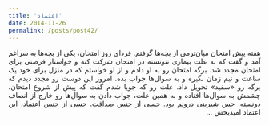 ```yaml
---
title: 'اعتماد'
date: 2014-11-26
permalink: /posts/post42/
---
```

<div align="justify" dir="rtl">

هفته پیش امتحان میان‌ترمی از بچه‌ها گرفتم. فردای روز امتحان، یکی از بچه‌ها به سراغم آمد و گفت که به علت بیماری نتونسته در امتحان شرکت کنه و خواستار فرصتی برای امتحان مجدد شد. برگه امتحان رو به او دادم و از او خواستم که در منزل برای خود یک ساعت و نیم زمان بگیره و به سوال‌ها جواب بده. امروز این دوست رو مجدد دیدم که برگه رو «سفید» تحویل داد. علت رو که جویا شدم گفت که پیش از شروع امتحان، چشمش به سوال‌ها افتاده و به همین علت، جواب دادن به سوال‌ها رو خارج از انصاف دونسته. حس شیرینی درونم بود. حسی از جنس صداقت. حسی از جنس اعتماد، این اعتماد امیدبخش ...


</div>
